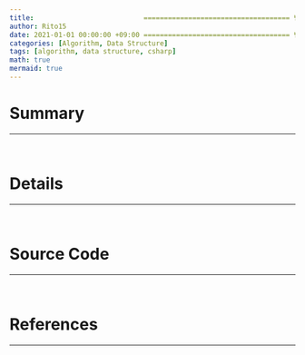 ```yaml
---
title:                           ==================================== 변경!
author: Rito15
date: 2021-01-01 00:00:00 +09:00 ==================================== 변경!
categories: [Algorithm, Data Structure]
tags: [algorithm, data structure, csharp]
math: true
mermaid: true
---
```


# Summary
---



<br>

# Details
---



<br>

# Source Code
---



<br>

# References
---

